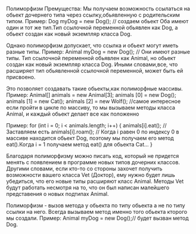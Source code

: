 Полиморфизм 
Премущества: 
Мы получаем возможность ссылаться на обьект дочернего типа через ссылку,обьявленную с родительским типом.
Пример: 
Dog myDog = new Dog(); // создаем обьект 
Оба имеют один и тот же тип.Тип ссылочной переменной обьявлен как Dog, а обьект создан как новый экземпляр класса Dog.

Однако полиморфизм допускает, что ссылка и обьект могут иметь разные типы.
Пример:
Animal myDog = new Dog(); // Они имеют разные типы. Тип ссылочной переменной обьявлен как Animal, но обьект создан как новый экземпляр класса Dog.
Иными словами,все, что расширяет тип обьявленной ссылочной переменной, может быть ей присвоено.

Это позволяет создавать такие обьекты,как полиморфные массивы.
Пример:
Animal[] animals = new Animal[3];
animals [0] = new Dog();
animals [1] = new Cat();
animals [2] = new Wolf();
//самое интересное если пройти в цикле по массиву, то мы вызываем методы класса Animal, и каждый обьект делает все как положенно 

Пример:
for (int i = 0; i < animals.length; i++) {
  animals[i].eat(); // Заставляем есть
  animals[i].roam(); // Когда i равен 0 по индексу 0 в массиве находится обьект Dog, поэтому мы получаем его метод eat().Когда i = 1 получаем метод eat() для обьекта Cat...
}

Благодаря полиморфизму можно писать код, который не придется менять с появлением в программе новых типов дочерних классов.
Другими словами, если кто-то со стороны захочет получить возможности вашего класса Vet (Доктор), ему нужно будет лишь убедиться, что его новые типы расширяют класс Animal. 
Методы  Vet будут работать несмотря на то, что он был написан малейшего представения о новых подтипах Animal.

Полиморфизм - вызов метода у обьекта по типу обьекта а не по типу ссылки на него.
Всегда вызываем метод именно того обьекта кторого мы создали.
Пример:
Animal myDog = new Dog();// будет вызван метод Dog.





